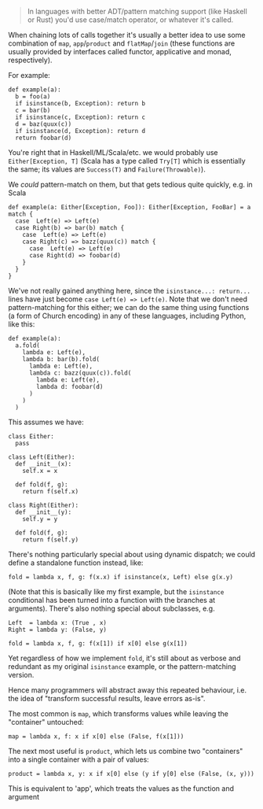 > In languages with better ADT/pattern matching support (like Haskell or Rust) you'd use case/match operator, or whatever it's called.

When chaining lots of calls together it's usually a better idea to use some combination of `map`, `app`/`product` and `flatMap`/`join` (these functions are usually provided by interfaces called functor, applicative and monad, respectively).

For example:

    def example(a):
      b = foo(a)
      if isinstance(b, Exception): return b
      c = bar(b)
      if isinstance(c, Exception): return c
      d = baz(quux(c))
      if isinstance(d, Exception): return d
      return foobar(d)

You're right that in Haskell/ML/Scala/etc. we would probably use `Either[Exception, T]` (Scala has a type called `Try[T]` which is essentially the same; its values are `Success(T)` and `Failure(Throwable)`).

We *could* pattern-match on them, but that gets tedious quite quickly, e.g. in Scala

    def example(a: Either[Exception, Foo]): Either[Exception, FooBar] = a match {
      case  Left(e) => Left(e)
      case Right(b) => bar(b) match {
        case  Left(e) => Left(e)
        case Right(c) => bazz(quux(c)) match {
          case  Left(e) => Left(e)
          case Right(d) => foobar(d)
        }
      }
    }

We've not really gained anything here, since the `isinstance...: return...` lines have just become `case Left(e) => Left(e)`. Note that we don't need pattern-matching for this either; we can do the same thing using functions (a form of Church encoding) in any of these languages, including Python, like this:

    def example(a):
      a.fold(
        lambda e: Left(e),
        lambda b: bar(b).fold(
          lambda e: Left(e),
          lambda c: bazz(quux(c)).fold(
            lambda e: Left(e),
            lambda d: foobar(d)
          )
        )
      )

This assumes we have:

    class Either:
      pass

    class Left(Either):
      def __init__(x):
        self.x = x

      def fold(f, g):
        return f(self.x)

    class Right(Either):
      def __init__(y):
        self.y = y

      def fold(f, g):
        return f(self.y)

There's nothing particularly special about using dynamic dispatch; we could define a standalone function instead, like:

    fold = lambda x, f, g: f(x.x) if isinstance(x, Left) else g(x.y)

(Note that this is basically like my first example, but the `isinstance` conditional has been turned into a function with the branches at arguments). There's also nothing special about subclasses, e.g.

    Left  = lambda x: (True , x)
    Right = lambda y: (False, y)

    fold = lambda x, f, g: f(x[1]) if x[0] else g(x[1])
    

Yet regardless of how we implement `fold`, it's still about as verbose and redundant as my original `isinstance` example, or the pattern-matching version.

Hence many programmers will abstract away this repeated behaviour, i.e. the idea of "transform successful results, leave errors as-is".

The most common is `map`, which transforms values while leaving the "container" untouched:

    map = lambda x, f: x if x[0] else (False, f(x[1]))

The next most useful is `product`, which lets us combine two "containers" into a single container with a pair of values:

    product = lambda x, y: x if x[0] else (y if y[0] else (False, (x, y)))

This is equivalent to 'app', which treats the values as the function and argument 
